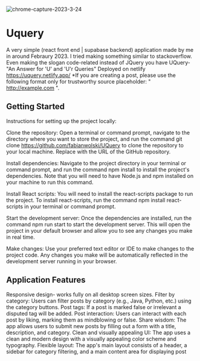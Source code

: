 ![chrome-capture-2023-3-24](https://user-images.githubusercontent.com/108536371/234092989-ff6a57dd-c17b-4a35-985f-06f9df568ce1.png)

# Uquery 
A very simple (react front end | supabase backend) application made by me in around Febraury 2023.
I tried making something similar to stackoverflow. Even making the slogan code-related instead of JQuery you have UQuery-"An Answer for 'U' and 'U'r Queries"
Deployed on netlify https://uquery.netlify.app/
*If you are creating a post, please use the following format only for trustworthy source placeholder: " http://example.com ".

## Getting Started

Instructions for setting up the project locally:

Clone the repository: Open a terminal or command prompt, navigate to the directory where you want to store the project, and run the command git clone <https://github.com/fabianwolski/UQuery> to clone the repository to your local machine. Replace <repository URL> with the URL of the GitHub repository.

Install dependencies: Navigate to the project directory in your terminal or command prompt, and run the command npm install to install the project's dependencies. Note that you will need to have Node.js and npm installed on your machine to run this command.

Install React scripts: You will need to install the react-scripts package to run the project. To install react-scripts, run the command npm install react-scripts in your terminal or command prompt.

Start the development server: Once the dependencies are installed, run the command npm run start to start the development server. This will open the project in your default browser and allow you to see any changes you make in real time.

Make changes: Use your preferred text editor or IDE to make changes to the project code. Any changes you make will be automatically reflected in the development server running in your browser.

## Application Features

Responsive design- works fully on all desktop screen sizes.
Filter by category: Users can filter posts by category (e.g., Java, Python, etc.) using the category buttons.
Post tags: If a post is marked false or irrelevant a disputed tag will be added.
Post interaction: Users can interact with each post by liking, marking them as mindblowing or false.
Share wisdom: The app allows users to submit new posts by filling out a form with a title, description, and category.
Clean and visually appealing UI: The app uses a clean and modern design with a visually appealing color scheme and typography.
Flexible layout: The app's main layout consists of a header, a sidebar for category filtering, and a main content area for displaying post
